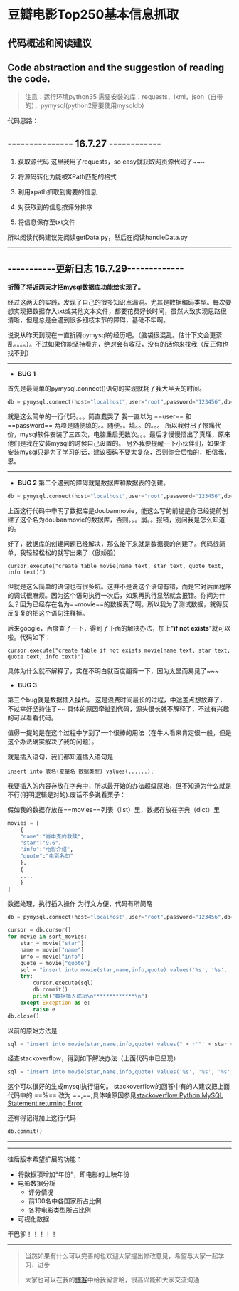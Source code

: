 # 豆瓣电影Top250基本信息抓取
## 代码概述和阅读建议
## Code abstraction and the suggestion of reading the code.

> 注意：运行环境python35
> 需要安装的库：requests，lxml，json（自带的），pymysql(python2需要使用mysqldb)

代码思路：

--------------- 16.7.27 ------------
----------------------------------
1. 获取源代码
这里我用了requests，so easy就获取网页源代码了~~~

2. 将源码转化为能被XPath匹配的格式
3. 利用xpath抓取到需要的信息
4. 对获取到的信息按评分排序 
5. 将信息保存至txt文件

所以阅读代码建议先阅读getData.py，然后在阅读handleData.py


-------------------------
-----------更新日志 16.7.29-------------
--------------------------

**折腾了将近两天才把mysql数据库功能给实现了。**

经过这两天的实践，发现了自己的很多知识点漏洞。尤其是数据编码类型。每次要想实现把数据存入txt或其他文本文件，都要花费好长时间，虽然大致实现思路很清晰，但是总是会遇到很多细枝末节的障碍，基础不牢啊。


说说从昨天到现在一直折腾pymysql的经历吧。（脑袋很混乱。估计下文会更紊乱。。。。）。不过如果你能坚持看完，绝对会有收获，没有的话你来找我（反正你也找不到）

-----------------------------

- **BUG 1**

首先是最简单的pymysql.connect()语句的实现就耗了我大半天的时间。
```python
db = pymysql.connect(host="localhost",user="root",password="123456",db="doubanmovie",charset="utf8")
```

就是这么简单的一行代码。。。简直蠢哭了
我一直以为 ==user== 和 ==password== 两项是随便填的。。随便。。填。。的。。。
所以我付出了惨痛代价，mysql软件安装了三四次，电脑重启无数次。。。最后才慢慢悟出了真理，原来他们是我在安装mysql的时候自己设置的。
另外我要提醒一下小伙伴们，如果你安装mysql只是为了学习的话，建议密码不要太复杂，否则你会后悔的，相信我，恩。

------------------------------

- **BUG 2**
第二个遇到的障碍就是数据库和数据表的创建。
```python
db = pymysql.connect(host="localhost",user="root",password="123456",db="doubanmovie",charset="utf8")
```
上面这行代码中申明了数据库是doubanmovie，能这么写的前提是你已经提前创建了这个名为doubanmovie的数据库，否则。。。崩。。报错，别问我是怎么知道的。

好了，数据库的创建问题已经解决，那么接下来就是数据表的创建了。代码很简单，我轻轻松松的就写出来了（傲娇脸）

```mysql
cursor.execute("create table movie(name text, star text, quote text, info text)")       
```
但就是这么简单的语句也有很多坑。这并不是说这个语句有错，而是它对后面程序的调试很麻烦。因为这个语句执行一次后，如果再执行显然就会报错。你问为什么？因为已经存在名为==movie==的数据表了啊。所以我为了测试数据，就得反反复复的把这个语句注释掉。

后来google，百度查了一下，得到了下面的解决办法，加上"**if not exists**"就可以啦。代码如下：
```mysql
cursor.execute("create table if not exists movie(name text, star text, quote text, info text)")     
```
具体为什么就不解释了，实在不明白就百度翻译一下，因为太显而易见了~~~


- **BUG 3**

第三个bug就是数据插入操作。
这是浪费时间最长的过程，中途差点想放弃了，不过幸好坚持住了~~
具体的原因牵扯到代码，源头很长就不解释了，不过有兴趣的可以看看代码。

值得一提的是在这个过程中学到了一个很棒的用法（在牛人看来肯定很一般，但是这个办法确实解决了我的问题）。

就是插入语句，我们都知道插入语句是
```mysql
insert into 表名(变量名 数据类型) values(......);
```
我要插入的内容存放在字典中，所以最开始的办法超级原始，但不知道为什么就是不行(明明逻辑是对的).废话不多说看栗子：

假如我的数据存放在==movies==列表（list）里，数据存放在字典（dict）里
```python
movies = [
    {
    "name":"肖申克的救赎",
    "star":"9.6",
    "info":"电影介绍",
    "quote":"电影名句"
    },
    {
    ....
    }
]
```
数据处理，执行插入操作
为行文方便，代码有所简略
```python
db = pymysql.connect(host="localhost",user="root",password="123456",db="doubanmovie",charset="utf8")

cursor = db.cursor()
for movie in sort_movies:
    star = movie["star"]
    name = movie["name"]
    info = movie["info"]
    quote = movie["quote"]
    sql = "insert into movie(star,name,info,quote) values('%s', '%s', '%s', '%s');" % (star, name, info, quote)
    try:
        cursor.execute(sql)
        db.commit()
        print("数据插入成功\n*************\n")
    except Exception as e:
        raise e
db.close()  
```

以前的原始方法是
```python
sql = "insert into movie(star,name,info,quote) values(" + r'"' + star + r'","' + name + r'","'+ info + r'","'+ quote + r'",")'   
```

经查stackoverflow，得到如下解决办法（上面代码中已呈现）
```python
sql = "insert into movie(star,name,info,quote) values('%s', '%s', '%s', '%s');" % (star, name, info, quote)
```
这个可以很好的生成mysql执行语句。
stackoverflow的回答中有的人建议把上面代码中的 ==%== 改为 ==,==,具体啥原因参见[stackoverflow Python MySQL Statement returning Error](http://stackoverflow.com/questions/257563/python-mysql-statement-returning-error)


还有得记得加上这行代码
```python
db.commit()
```

----------------------
----------------------
往后版本希望扩展的功能：

- 将数据项增加“年份”，即电影的上映年份
- 电影数据分析
    - 评分情况
    - 前100名中各国家所占比例
    - 各种电影类型所占比例
- 可视化数据


干巴爹！！！！！










-----------------------------
> 当然如果有什么可以完善的也欢迎大家提出修改意见，希望与大家一起学习，进步
> 
> 大家也可以在我的<u>[博客](http://blog.163.com/hexin_mars_blog/blog/static/248215040201662742953509/)</u>中给我留言哈，很高兴能和大家交流沟通